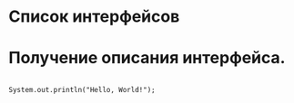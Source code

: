 # Список интерфейсов

# Получение описания интерфейса.
<pre><code>
System.out.println("Hello, World!");
</code></pre>
